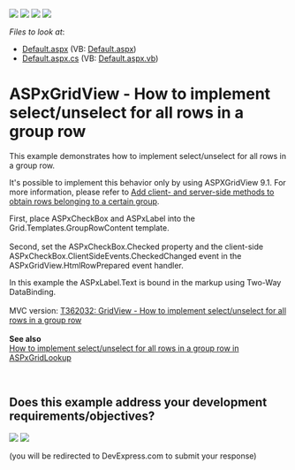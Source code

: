 <!-- default badges list -->
![](https://img.shields.io/endpoint?url=https://codecentral.devexpress.com/api/v1/VersionRange/128534875/11.1.4%2B)
[![](https://img.shields.io/badge/Open_in_DevExpress_Support_Center-FF7200?style=flat-square&logo=DevExpress&logoColor=white)](https://supportcenter.devexpress.com/ticket/details/E1760)
[![](https://img.shields.io/badge/📖_How_to_use_DevExpress_Examples-e9f6fc?style=flat-square)](https://docs.devexpress.com/GeneralInformation/403183)
[![](https://img.shields.io/badge/💬_Leave_Feedback-feecdd?style=flat-square)](#does-this-example-address-your-development-requirementsobjectives)
<!-- default badges end -->
<!-- default file list -->
*Files to look at*:

* [Default.aspx](./CS/WebSite/Default.aspx) (VB: [Default.aspx](./VB/WebSite/Default.aspx))
* [Default.aspx.cs](./CS/WebSite/Default.aspx.cs) (VB: [Default.aspx.vb](./VB/WebSite/Default.aspx.vb))
<!-- default file list end -->
# ASPxGridView - How to implement select/unselect for all rows in a group row


<p>This example demonstrates how to implement select/unselect for all rows in a group row.</p>
<p>It's possible to implement this behavior only by using ASPXGridView 9.1. For more information, please refer to <a href="https://www.devexpress.com/Support/Center/p/S18760">Add client- and server-side methods to obtain rows belonging to a certain group</a>.</p>
<p>First, place ASPxCheckBox and ASPxLabel into the Grid.Templates.GroupRowContent template.<br> <br> Second, set the ASPxCheckBox.Checked property and the client-side ASPxCheckBox.ClientSideEvents.CheckedChanged event in the ASPxGridView.HtmlRowPrepared event handler.</p>
<p>In this example the ASPxLabel.Text is bound in the markup using Two-Way DataBinding.<br><br>MVC version: <a href="https://www.devexpress.com/Support/Center/p/T362032">T362032: GridView - How to implement select/unselect for all rows in a group row</a><br><br><strong>See also<br></strong><a href="https://www.devexpress.com/Support/Center/p/T299266">How to implement select/unselect for all rows in a group row in ASPxGridLookup</a></p>

<br/>


<!-- feedback -->
## Does this example address your development requirements/objectives?

[<img src="https://www.devexpress.com/support/examples/i/yes-button.svg"/>](https://www.devexpress.com/support/examples/survey.xml?utm_source=github&utm_campaign=asp-net-web-forms-gridview-select-deselect-all-rows-in-a-group&~~~was_helpful=yes) [<img src="https://www.devexpress.com/support/examples/i/no-button.svg"/>](https://www.devexpress.com/support/examples/survey.xml?utm_source=github&utm_campaign=asp-net-web-forms-gridview-select-deselect-all-rows-in-a-group&~~~was_helpful=no)

(you will be redirected to DevExpress.com to submit your response)
<!-- feedback end -->
